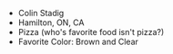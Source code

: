 - Colin Stadig
- Hamilton, ON, CA
- Pizza (who's favorite food isn't pizza?)
- Favorite Color: Brown and Clear
